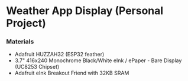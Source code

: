 # Weather App Display (Personal Project) 

### Materials
- Adafruit HUZZAH32 (ESP32 feather)
- 3.7" 416x240 Monochrome Black/White eInk / ePaper - Bare Display (UC8253 Chipset)
- Adafruit eInk Breakout Friend with 32KB SRAM
